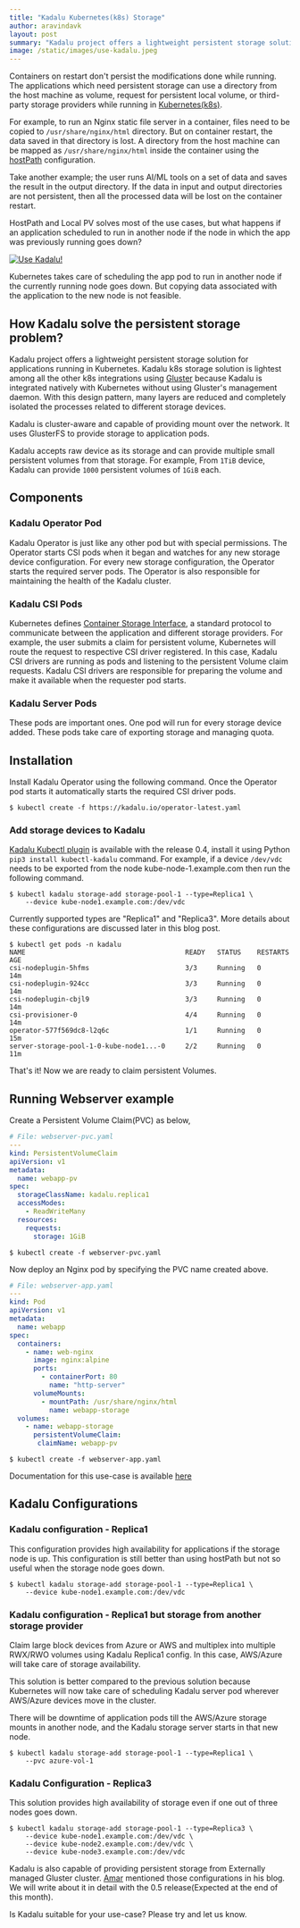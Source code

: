 ```yaml
---
title: "Kadalu Kubernetes(k8s) Storage"
author: aravindavk
layout: post
summary: "Kadalu project offers a lightweight persistent storage solution for applications running in Kubernetes. Kadalu k8s storage solution is lightest among all the other k8s integrations using Gluster because Kadalu is integrated natively with Kubernetes without using Gluster's management daemon. With this many layers are reduced and completely isolated processes related to different storage devices."
image: /static/images/use-kadalu.jpeg
---
```


Containers on restart don't persist the modifications done while
running.  The applications which need persistent storage can use a
directory from the host machine as volume, request for persistent
local volume, or third-party storage providers while running in
[Kubernetes(k8s)](https://kubernetes.io/).

 For example, to run an Nginx static file server in a container, files
 need to be copied to `/usr/share/nginx/html` directory. But on
 container restart, the data saved in that directory is lost. A
 directory from the host machine can be mapped as
 `/usr/share/nginx/html` inside the container using the
 [hostPath](https://kubernetes.io/docs/concepts/storage/volumes/#hostpath)
 configuration.

Take another example; the user runs AI/ML tools on a set of data and
saves the result in the output directory. If the data in input and
output directories are not persistent, then all the processed data
will be lost on the container restart.

HostPath and Local PV solves most of the use cases, but what happens
if an application scheduled to run in another node if the node in
which the app was previously running goes down?

[![Use Kadalu!](/static/images/use-kadalu.jpeg)](https://kadalu.io)

Kubernetes takes care of scheduling the app pod to run in another node
if the currently running node goes down. But copying data associated
with the application to the new node is not feasible.

## How Kadalu solve the persistent storage problem?

Kadalu project offers a lightweight persistent storage solution for
applications running in Kubernetes. Kadalu k8s storage solution is
lightest among all the other k8s integrations using
[Gluster](https://www.gluster.org) because Kadalu is integrated natively
with Kubernetes without using Gluster's management daemon. With this
design pattern, many layers are reduced and completely isolated the
processes related to different storage devices.

Kadalu is cluster-aware and capable of providing mount over the
network. It uses GlusterFS to provide storage to application pods.

Kadalu accepts raw device as its storage and can provide multiple
small persistent volumes from that storage. For example, From `1TiB`
device, Kadalu can provide `1000` persistent volumes of `1GiB` each.

## Components
### Kadalu Operator Pod
Kadalu Operator is just like any other pod but with special
permissions. The Operator starts CSI pods when it began and watches
for any new storage device configuration. For every new storage
configuration, the Operator starts the required server pods. The
Operator is also responsible for maintaining the health of the Kadalu
cluster.

### Kadalu CSI Pods
Kubernetes defines [Container Storage
Interface](https://kubernetes.io/blog/2019/01/15/container-storage-interface-ga/),
a standard protocol to communicate between the application and
different storage providers. For example, the user submits a claim for
persistent volume, Kubernetes will route the request to respective CSI
driver registered. In this case, Kadalu CSI drivers are running as
pods and listening to the persistent Volume claim requests. Kadalu CSI
drivers are responsible for preparing the volume and make it available
when the requester pod starts.

### Kadalu Server Pods
These pods are important ones. One pod will run for every storage
device added. These pods take care of exporting storage and managing
quota.

## Installation
Install Kadalu Operator using the following command. Once the Operator
pod starts it automatically starts the required CSI driver pods.

```console
$ kubectl create -f https://kadalu.io/operator-latest.yaml
```

### Add storage devices to Kadalu

[Kadalu Kubectl
plugin](https://kadalu.io/blog/introducing-kadalu-kubectl-plugin) is
available with the release 0.4, install it using Python `pip3 install
kubectl-kadalu` command. For example, if a device `/dev/vdc` needs to
be exported from the node kube-node-1.example.com then run the
following command.

```console
$ kubectl kadalu storage-add storage-pool-1 --type=Replica1 \
    --device kube-node1.example.com:/dev/vdc
```

Currently supported types are "Replica1" and "Replica3". More details
about these configurations are discussed later in this blog post.

```console
$ kubectl get pods -n kadalu
NAME                                        READY   STATUS    RESTARTS   AGE
csi-nodeplugin-5hfms                        3/3     Running   0          14m
csi-nodeplugin-924cc                        3/3     Running   0          14m
csi-nodeplugin-cbjl9                        3/3     Running   0          14m
csi-provisioner-0                           4/4     Running   0          14m
operator-577f569dc8-l2q6c                   1/1     Running   0          15m
server-storage-pool-1-0-kube-node1...-0     2/2     Running   0          11m
```

That's it! Now we are ready to claim persistent Volumes.

## Running Webserver example

Create a Persistent Volume Claim(PVC) as below,

```yaml
# File: webserver-pvc.yaml
---
kind: PersistentVolumeClaim
apiVersion: v1
metadata:
  name: webapp-pv
spec:
  storageClassName: kadalu.replica1
  accessModes:
    - ReadWriteMany
  resources:
    requests:
      storage: 1GiB
```

```console
$ kubectl create -f webserver-pvc.yaml
```

Now deploy an Nginx pod by specifying the PVC name created above.

```yaml
# File: webserver-app.yaml
---
kind: Pod
apiVersion: v1
metadata:
  name: webapp
spec:
  containers:
    - name: web-nginx
      image: nginx:alpine
      ports:
        - containerPort: 80
          name: "http-server"
      volumeMounts:
        - mountPath: /usr/share/nginx/html
          name: webapp-storage
  volumes:
    - name: webapp-storage
      persistentVolumeClaim:
       claimName: webapp-pv
```

```console
$ kubectl create -f webserver-app.yaml
```

Documentation for this use-case is available [here](https://kadalu.io/docs/running-a-webserver)

## Kadalu Configurations
### Kadalu configuration - Replica1

This configuration provides high availability for applications if the
storage node is up. This configuration is still better than using
hostPath but not so useful when the storage node goes down.

```console
$ kubectl kadalu storage-add storage-pool-1 --type=Replica1 \
    --device kube-node1.example.com:/dev/vdc
```

### Kadalu configuration - Replica1 but storage from another storage provider

Claim large block devices from Azure or AWS and multiplex into
multiple RWX/RWO volumes using Kadalu Replica1 config. In this case,
AWS/Azure will take care of storage availability.

This solution is better compared to the previous solution because
Kubernetes will now take care of scheduling Kadalu server pod wherever
AWS/Azure devices move in the cluster.

There will be downtime of application pods till the AWS/Azure storage
mounts in another node, and the Kadalu storage server starts in that
new node.

```console
$ kubectl kadalu storage-add storage-pool-1 --type=Replica1 \
    --pvc azure-vol-1
```

### Kadalu Configuration - Replica3
This solution provides high availability of storage even if one out of
three nodes goes down.

```console
$ kubectl kadalu storage-add storage-pool-1 --type=Replica3 \
    --device kube-node1.example.com:/dev/vdc \
    --device kube-node2.example.com:/dev/vdc \
    --device kube-node3.example.com:/dev/vdc
```

Kadalu is also capable of providing persistent storage from Externally
managed Gluster
cluster. [Amar](https://kadalu.io/blog/kadalu-cattle-mode-for-storage)
mentioned those configurations in his blog. We will write about it in
detail with the 0.5 release(Expected at the end of this month).

Is Kadalu suitable for your use-case? Please try and let us know.
